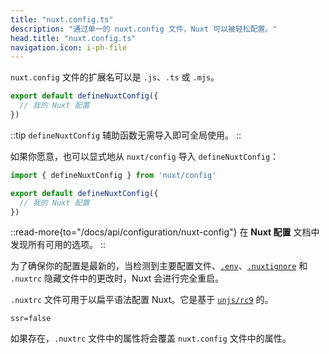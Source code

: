 ```yaml
---
title: "nuxt.config.ts"
description: "通过单一的 nuxt.config 文件，Nuxt 可以被轻松配置。"
head.title: "nuxt.config.ts"
navigation.icon: i-ph-file
---
```


`nuxt.config` 文件的扩展名可以是 `.js`、`.ts` 或 `.mjs`。

```ts twoslash [nuxt.config.ts]
export default defineNuxtConfig({
  // 我的 Nuxt 配置
})
```

::tip
`defineNuxtConfig` 辅助函数无需导入即可全局使用。
::

如果你愿意，也可以显式地从 `nuxt/config` 导入 `defineNuxtConfig`：

```ts twoslash [nuxt.config.ts]
import { defineNuxtConfig } from 'nuxt/config'

export default defineNuxtConfig({
  // 我的 Nuxt 配置
})
```

::read-more{to="/docs/api/configuration/nuxt-config"}
在 **Nuxt 配置** 文档中发现所有可用的选项。
::

为了确保你的配置是最新的，当检测到主要配置文件、[`.env`](/docs/guide/directory-structure/env)、[`.nuxtignore`](/docs/guide/directory-structure/nuxtignore) 和 `.nuxtrc` 隐藏文件中的更改时，Nuxt 会进行完全重启。

`.nuxtrc` 文件可用于以扁平语法配置 Nuxt。它是基于 [`unjs/rc9`](https://github.com/unjs/rc9) 的。

``` [.nuxtrc]
ssr=false
```

如果存在，`.nuxtrc` 文件中的属性将会覆盖 `nuxt.config` 文件中的属性。
